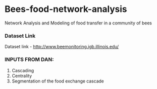 # Bees-food-network-analysis
Network Analysis and Modeling of food transfer in a community of bees


### Dataset Link
Dataset link - http://www.beemonitoring.igb.illinois.edu/



### INPUTS FROM DAN:

1. Cascading
2. Centrality
3. Segmentation of the food exchange cascade
